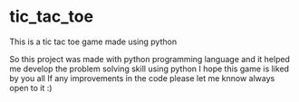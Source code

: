 # tic_tac_toe
This is a tic tac toe game made using python

So this project was made with python programming language and it helped me develop the problem solving skill using python 
I hope this game is liked by you all 
If any improvements in the code please let me knnow always open to it :)
